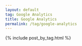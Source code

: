```yaml
---
layout: default
tag: Google Analytics
title: Google Analytics
permalink: /tag/google-analytics
---
```


{% include post_by_tag.html %}
